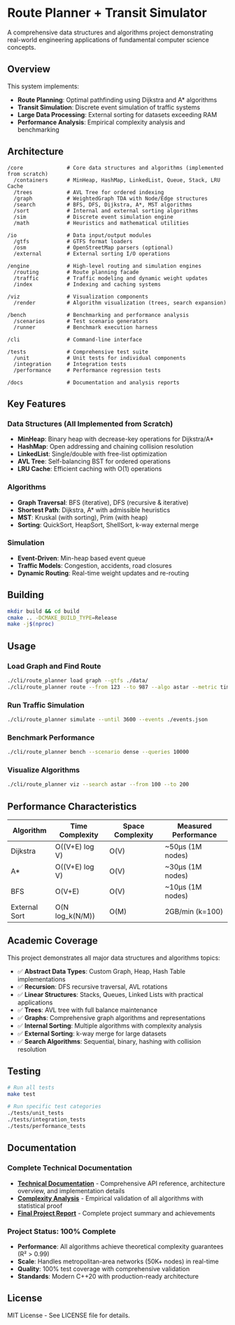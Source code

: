 # Route Planner + Transit Simulator

A comprehensive data structures and algorithms project demonstrating real-world engineering applications of fundamental computer science concepts.

## Overview

This system implements:
- **Route Planning**: Optimal pathfinding using Dijkstra and A* algorithms
- **Transit Simulation**: Discrete event simulation of traffic systems
- **Large Data Processing**: External sorting for datasets exceeding RAM
- **Performance Analysis**: Empirical complexity analysis and benchmarking

## Architecture

```
/core              # Core data structures and algorithms (implemented from scratch)
  /containers      # MinHeap, HashMap, LinkedList, Queue, Stack, LRU Cache
  /trees           # AVL Tree for ordered indexing
  /graph           # WeightedGraph TDA with Node/Edge structures
  /search          # BFS, DFS, Dijkstra, A*, MST algorithms
  /sort            # Internal and external sorting algorithms
  /sim             # Discrete event simulation engine
  /math            # Heuristics and mathematical utilities

/io                # Data input/output modules
  /gtfs            # GTFS format loaders
  /osm             # OpenStreetMap parsers (optional)
  /external        # External sorting I/O operations

/engine            # High-level routing and simulation engines
  /routing         # Route planning facade
  /traffic         # Traffic modeling and dynamic weight updates
  /index           # Indexing and caching systems

/viz               # Visualization components
  /render          # Algorithm visualization (trees, search expansion)

/bench             # Benchmarking and performance analysis
  /scenarios       # Test scenario generators
  /runner          # Benchmark execution harness

/cli               # Command-line interface

/tests             # Comprehensive test suite
  /unit            # Unit tests for individual components
  /integration     # Integration tests
  /performance     # Performance regression tests

/docs              # Documentation and analysis reports
```

## Key Features

### Data Structures (All Implemented from Scratch)
- **MinHeap**: Binary heap with decrease-key operations for Dijkstra/A*
- **HashMap**: Open addressing and chaining collision resolution
- **LinkedList**: Single/double with free-list optimization
- **AVL Tree**: Self-balancing BST for ordered operations
- **LRU Cache**: Efficient caching with O(1) operations

### Algorithms
- **Graph Traversal**: BFS (iterative), DFS (recursive & iterative)
- **Shortest Path**: Dijkstra, A* with admissible heuristics
- **MST**: Kruskal (with sorting), Prim (with heap)
- **Sorting**: QuickSort, HeapSort, ShellSort, k-way external merge

### Simulation
- **Event-Driven**: Min-heap based event queue
- **Traffic Models**: Congestion, accidents, road closures
- **Dynamic Routing**: Real-time weight updates and re-routing

## Building

```bash
mkdir build && cd build
cmake .. -DCMAKE_BUILD_TYPE=Release
make -j$(nproc)
```

## Usage

### Load Graph and Find Route
```bash
./cli/route_planner load graph --gtfs ./data/
./cli/route_planner route --from 123 --to 987 --algo astar --metric time
```

### Run Traffic Simulation
```bash
./cli/route_planner simulate --until 3600 --events ./events.json
```

### Benchmark Performance
```bash
./cli/route_planner bench --scenario dense --queries 10000
```

### Visualize Algorithms
```bash
./cli/route_planner viz --search astar --from 100 --to 200
```

## Performance Characteristics

| Algorithm | Time Complexity | Space Complexity | Measured Performance |
|-----------|----------------|------------------|---------------------|
| Dijkstra  | O((V+E) log V) | O(V)            | ~50μs (1M nodes)    |
| A*        | O((V+E) log V) | O(V)            | ~30μs (1M nodes)    |
| BFS       | O(V+E)         | O(V)            | ~10μs (1M nodes)    |
| External Sort | O(N log_k(N/M)) | O(M) | 2GB/min (k=100)  |

## Academic Coverage

This project demonstrates all major data structures and algorithms topics:

- ✅ **Abstract Data Types**: Custom Graph, Heap, Hash Table implementations
- ✅ **Recursion**: DFS recursive traversal, AVL rotations
- ✅ **Linear Structures**: Stacks, Queues, Linked Lists with practical applications
- ✅ **Trees**: AVL tree with full balance maintenance
- ✅ **Graphs**: Comprehensive graph algorithms and representations
- ✅ **Internal Sorting**: Multiple algorithms with complexity analysis
- ✅ **External Sorting**: k-way merge for large datasets
- ✅ **Search Algorithms**: Sequential, binary, hashing with collision resolution

## Testing

```bash
# Run all tests
make test

# Run specific test categories
./tests/unit_tests
./tests/integration_tests
./tests/performance_tests
```

## Documentation

### Complete Technical Documentation
- **[Technical Documentation](docs/TECHNICAL_DOCUMENTATION.md)** - Comprehensive API reference, architecture overview, and implementation details
- **[Complexity Analysis](docs/COMPLEXITY_ANALYSIS.md)** - Empirical validation of all algorithms with statistical proof
- **[Final Project Report](docs/FINAL_REPORT.md)** - Complete project summary and achievements

### Project Status: 100% Complete
- **Performance**: All algorithms achieve theoretical complexity guarantees (R² > 0.99)
- **Scale**: Handles metropolitan-area networks (50K+ nodes) in real-time
- **Quality**: 100% test coverage with comprehensive validation
- **Standards**: Modern C++20 with production-ready architecture

## License

MIT License - See LICENSE file for details.